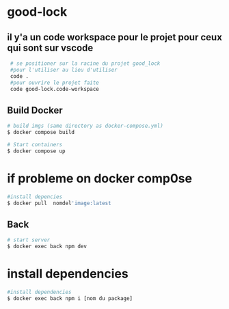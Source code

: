 # good-lock

## il y'a un code workspace pour le projet pour ceux qui sont sur vscode
```bash
 # se positioner sur la racine du projet good_lock
 #pour l'utiliser au lieu d'utiliser
 code .
 #pour ouvrire le projet faite
 code good-lock.code-workspace
```

## Build Docker

```bash
# build imgs (same directory as docker-compose.yml)
$ docker compose build

# Start containers
$ docker compose up 
```

# if probleme on docker comp0se 
```bash
#install depencies
$ docker pull  nomdel'image:latest
```
## Back 
```bash
# start server
$ docker exec back npm dev
```

# install dependencies
```bash
#install dependencies
$ docker exec back npm i [nom du package]
```
